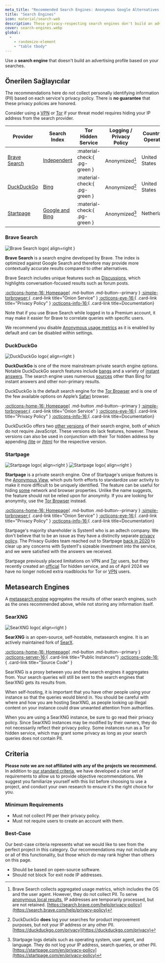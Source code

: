 ```yaml
---
meta_title: "Recommended Search Engines: Anonymous Google Alternatives - Privacy Guides"
title: "Search Engines"
icon: material/search-web
description: These privacy-respecting search engines don't build an advertising profile based on your searches.
cover: search-engines.webp
global:
  - 
    - randomize-element
    - "table tbody"
---
```


Use a **search engine** that doesn't build an advertising profile based on your searches.

## Önerilen Sağlayıcılar

The recommendations here do not collect personally identifying information (PII) based on each service's privacy policy. There is **no guarantee** that these privacy policies are honored.

Consider using a [VPN](vpn.md) or [Tor](tor.md) if your threat model requires hiding your IP address from the search provider.

| Provider                      | Search Index                                                                                                                                                                  | Tor Hidden Service            | Logging / Privacy Policy | Country of Operation |
| ----------------------------- | ----------------------------------------------------------------------------------------------------------------------------------------------------------------------------- | ----------------------------- | ------------------------ | -------------------- |
| [Brave Search](#brave-search) | [Independent](https://brave.com/search-independence)                                                                                                                          | :material-check:{ .pg-green } | Anonymized[^1]           | United States        |
| [DuckDuckGo](#duckduckgo)     | [Bing](https://help.duckduckgo.com/results/sources)                                                                                                                           | :material-check:{ .pg-green } | Anonymized[^2]           | United States        |
| [Startpage](#startpage)       | [Google and Bing](https://support.startpage.com/hc/articles/4522435533844-What-is-the-relationship-between-Startpage-and-your-search-partners-like-Google-and-Microsoft-Bing) | :material-check:{ .pg-green } | Anonymized[^3]           | Netherlands          |

### Brave Search

<div class="admonition recommendation" markdown>

![Brave Search logo](assets/img/search-engines/brave-search.svg){ align=right }

**Brave Search** is a search engine developed by Brave. The index is optimized against Google Search and therefore may provide more contextually accurate results compared to other alternatives.

Brave Search includes unique features such as [Discussions](https://search.brave.com/help/discussions), which highlights conversation-focused results such as forum posts.

[:octicons-home-16: Homepage](https://search.brave.com){ .md-button .md-button--primary }
[:simple-torbrowser:](https://search.brave4u7jddbv7cyviptqjc7jusxh72uik7zt6adtckl5f4nwy2v72qd.onion){ .card-link title="Onion Service" }
[:octicons-eye-16:](https://search.brave.com/help/privacy-policy){ .card-link title="Privacy Policy" }
[:octicons-info-16:](https://search.brave.com/help){ .card-link title=Documentation}

</details>

</div>

Note that if you use Brave Search while logged in to a Premium account, it may make it easier for Brave to correlate queries with specific users.

We recommend you disable [Anonymous usage metrics](https://search.brave.com/help/usage-metrics) as it is enabled by default and can be disabled within settings.

### DuckDuckGo

<div class="admonition recommendation" markdown>

![DuckDuckGo logo](assets/img/search-engines/duckduckgo.svg){ align=right }

**DuckDuckGo** is one of the more mainstream private search engine options. Notable DuckDuckGo search features include [bangs](https://duckduckgo.com/bang) and a variety of [instant answers](https://help.duckduckgo.com/duckduckgo-help-pages/features/instant-answers-and-other-features). The search engine uses numerous [sources](https://help.duckduckgo.com/results/sources) other than Bing for instant answers and other non-primary results.

DuckDuckGo is the default search engine for the [Tor Browser](tor.md#tor-browser) and is one of the few available options on Apple’s [Safari](mobile-browsers.md#safari) browser.

[:octicons-home-16: Homepage](https://duckduckgo.com){ .md-button .md-button--primary }
[:simple-torbrowser:](https://duckduckgogg42xjoc72x3sjasowoarfbgcmvfimaftt6twagswzczad.onion){ .card-link title="Onion Service" }
[:octicons-eye-16:](https://duckduckgo.com/privacy){ .card-link title="Privacy Policy" }
[:octicons-info-16:](https://help.duckduckgo.com){ .card-link title=Documentation}

</details>

</div>

DuckDuckGo offers two [other versions](https://help.duckduckgo.com/features/non-javascript) of their search engine, both of which do not require JavaScript. These versions do lack features, however. These versions can also be used in conjunction with their Tor hidden address by appending [/lite](https://duckduckgogg42xjoc72x3sjasowoarfbgcmvfimaftt6twagswzczad.onion/lite) or [/html](https://duckduckgogg42xjoc72x3sjasowoarfbgcmvfimaftt6twagswzczad.onion/html) for the respective version.

### Startpage

<div class="admonition recommendation" markdown>

![Startpage logo](assets/img/search-engines/startpage.svg#only-light){ align=right }
![Startpage logo](assets/img/search-engines/startpage-dark.svg#only-dark){ align=right }

**Startpage** is a private search engine. One of Startpage's unique features is the [Anonymous View](https://startpage.com/en/anonymous-view), which puts forth efforts to standardize user activity to make it more difficult to be uniquely identified. The feature can be useful for hiding [some](https://support.startpage.com/hc/articles/4455540212116-The-Anonymous-View-Proxy-technical-details) network and browser properties. Unlike the name suggests, the feature should not be relied upon for anonymity. If you are looking for anonymity, use the [Tor Browser](tor.md#tor-browser) instead.

[:octicons-home-16: Homepage](https://startpage.com){ .md-button .md-button--primary }
[:simple-torbrowser:](http://startpagel6srwcjlue4zgq3zevrujfaow726kjytqbbjyrswwmjzcqd.onion){ .card-link title="Onion Service" }
[:octicons-eye-16:](https://startpage.com/en/privacy-policy){ .card-link title="Privacy Policy" }
[:octicons-info-16:](https://support.startpage.com/hc/categories/4481917470356-Startpage-Search-Engine){ .card-link title=Documentation}

</details>

</div>

Startpage's majority shareholder is System1 who is an adtech company. We don't believe that to be an issue as they have a distinctly separate [privacy policy](https://system1.com/terms/privacy-policy). The Privacy Guides team reached out to Startpage [back in 2020](https://blog.privacyguides.org/2020/05/03/relisting-startpage) to clear up any concerns with System1's sizeable investment into the service, and we were satisfied with the answers we received.

Startpage previously placed limitations on VPN and [Tor](tor.md) users, but they recently created an [official](https://support.startpage.com/hc/en-us/articles/24786602537364-Startpage-s-Tor-onion-service) Tor hidden service, and as of April 2024 we have no longer noticed extra roadblocks for Tor or [VPN](vpn.md) users.

## Metasearch Engines

A [metasearch engine](https://en.wikipedia.org/wiki/Metasearch_engine) aggregates the results of other search engines, such as the ones recommended above, while not storing any information itself.

### SearXNG

<div class="admonition recommendation" markdown>

![SearXNG logo](assets/img/search-engines/searxng.svg){ align=right }

**SearXNG** is an open-source, self-hostable, metasearch engine. It is an actively maintained fork of [SearX](https://github.com/searx/searx).

[:octicons-home-16: Homepage](https://searxng.org){ .md-button .md-button--primary }
[:octicons-server-16:](https://searx.space){ .card-link title="Public Instances"}
[:octicons-code-16:](https://github.com/searxng/searxng){ .card-link title="Source Code" }

</details>

</div>

SearXNG is a proxy between you and the search engines it aggregates from. Your search queries will still be sent to the search engines that SearXNG gets its results from.

When self-hosting, it is important that you have other people using your instance so that the queries would blend in. You should be careful with where and how you are hosting SearXNG, as people looking up illegal content on your instance could draw unwanted attention from authorities.

When you are using a SearXNG instance, be sure to go read their privacy policy. Since SearXNG instances may be modified by their owners, they do not necessarily reflect their privacy policy. Some instances run as a Tor hidden service, which may grant some privacy as long as your search queries does not contain PII.

## Criteria

**Please note we are not affiliated with any of the projects we recommend.** In addition to [our standard criteria](about/criteria.md), we have developed a clear set of requirements to allow us to provide objective recommendations. We suggest you familiarize yourself with this list before choosing to use a project, and conduct your own research to ensure it's the right choice for you.

### Minimum Requirements

- Must not collect PII per their privacy policy.
- Must not require users to create an account with them.

### Best-Case

Our best-case criteria represents what we would like to see from the perfect project in this category. Our recommendations may not include any or all of this functionality, but those which do may rank higher than others on this page.

- Should be based on open-source software.
- Should not block Tor exit node IP addresses.

[^1]: Brave Search collects aggregated usage metrics, which includes the OS and the user agent. However, they do not collect PII. To serve [anonymous local results](https://search.brave.com/help/anonymous-local-results), IP addresses are temporarily processed, but are not retained. [https://search.brave.com/help/privacy-policy](https://search.brave.com/help/privacy-policy)
[^2]: DuckDuckGo **does** log your searches for product improvement purposes, but not your IP address or any other PII. [https://duckduckgo.com/privacy](https://duckduckgo.com/privacy)
[^3]: Startpage logs details such as operating system, user agent, and language. They do not log your IP address, search queries, or other PII. [https://startpage.com/en/privacy-policy](https://startpage.com/en/privacy-policy)

